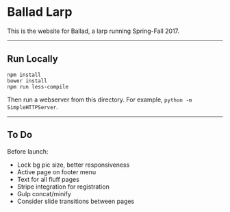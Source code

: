 # Ballad Larp
This is the website for Ballad, a larp running Spring-Fall 2017.
- - -
## Run Locally
```shell
npm install
bower install
npm run less-compile
```
Then run a webserver from this directory. For example, `python -m SimpleHTTPServer`.
- - -

## To Do
Before launch:
* Lock bg pic size, better responsiveness
* Active page on footer menu
* Text for all fluff pages
* Stripe integration for registration
* Gulp concat/minify
* Consider slide transitions between pages